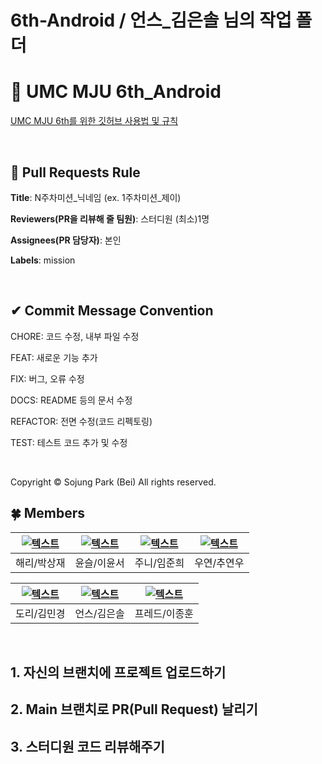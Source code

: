 # 6th-Android / 언스_김은솔 님의 작업 폴더

# 💚 UMC MJU 6th_Android

[UMC MJU 6th를 위한 깃허브 사용법 및 규칙](https://www.notion.so/UMC-MJU-GITHUB-RULE-49d597d8c58c4089a4c51a519b7d5350?pvs=21)

<br>

## 🌱 Pull Requests Rule

**Title**: N주차미션_닉네임 (ex. 1주차미션_제이)

**Reviewers(PR을 리뷰해 줄 팀원)**: 스터디원 (최소)1명

**Assignees(PR 담당자)**: 본인

**Labels**: mission

<br>

## ✔ Commit Message Convention

CHORE: 코드 수정, 내부 파일 수정

FEAT: 새로운 기능 추가

FIX: 버그, 오류 수정

DOCS: README 등의 문서 수정

REFACTOR: 전면 수정(코드 리펙토링)

TEST: 테스트 코드 추가 및 수정

<br>

Copyright © Sojung Park (Bei) All rights reserved.


## 🍀 Members
| [![텍스트](https://avatars.githubusercontent.com/u/128218483?v=4)](https://github.com/saojaem) | [![텍스트](https://avatars.githubusercontent.com/u/164713708?v=4)](https://github.com/L3416yst) | [![텍스트](https://avatars.githubusercontent.com/u/150216299?v=4)](https://github.com/thos0412) | [![텍스트](https://avatars.githubusercontent.com/u/111961655?v=4)](https://github.com/starshape7) |
|:---:|:---:|:---:|:---:|
| 해리/박상재 | 윤슬/이윤서 | 주니/임준희 | 우연/추연우 |

| [![텍스트](https://avatars.githubusercontent.com/u/113087916?v=4)](https://github.com/m01310g) | [![텍스트](https://avatars.githubusercontent.com/u/163288437?v=4)](https://github.com/eunsol1530) | [![텍스트](https://avatars.githubusercontent.com/u/155813460?v=4)](https://github.com/fredleeJH) |
|:---:|:---:|:---:|
| 도리/김민경 | 언스/김은솔 | 프레드/이종훈 |

<br>

## 1. 자신의 브랜치에 프로젝트 업로드하기

## 2. Main 브랜치로 PR(Pull Request) 날리기

## 3. 스터디원 코드 리뷰해주기
